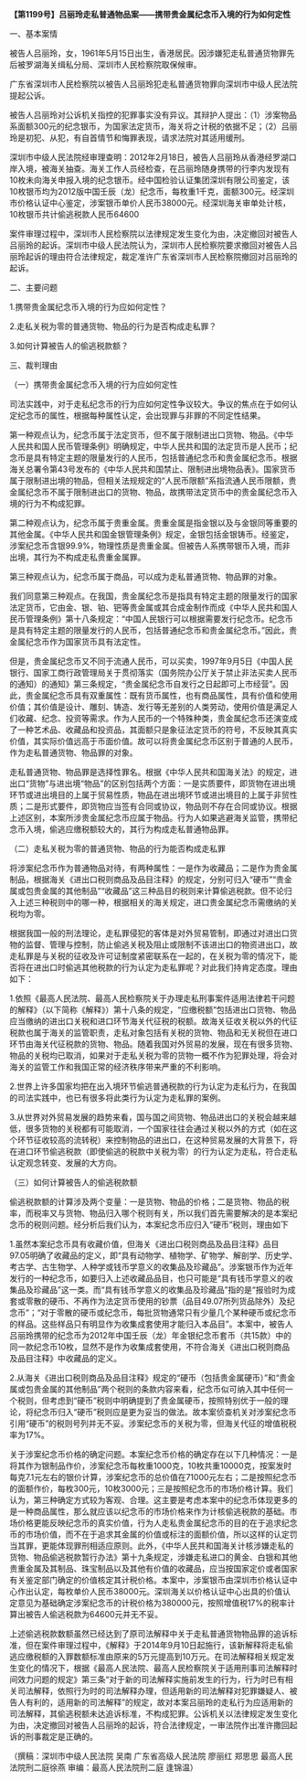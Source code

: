 **【第1199号】吕丽玲走私普通物品案——携带贵金属纪念币入境的行为如何定性**

一、基本案情

被告人吕丽玲，女，1961年5月15日出生，香港居民。因涉嫌犯走私普通货物罪先后被罗湖海关缉私分局、深圳市人民检察院取保候审。

广东省深圳市人民检察院以被告人吕丽玲犯走私普通货物罪向深圳市中级人民法院提起公诉。

被告人吕丽玲对公诉机关指控的犯罪事实没有异议。其辩护人提出：（1）涉案物品系面额300元的纪念银币，为国家法定货币，海关将之计税的依据不足；（2）吕丽玲是初犯、从犯，有自首情节和悔罪表现，请求法院对其适用缓刑。

深圳市中级人民法院经审理查明：2012年2月18日，被告人吕丽玲从香港经罗湖口岸入境，被海关抽查。海关工作人员经检查，在吕丽玲随身携带的行李内发现有10枚未向海关申报入境的纪念银币。经中国检验认证集团深圳有限公司鉴定，该10枚银币均为2012版中国壬辰（龙）纪念币，每枚重1千克，面额300元。经深圳市价格认证中心鉴定，涉案银币单价人民币38000元。经深圳海关审单处计核，10枚银币共计偷逃税款人民币64600

案件审理过程中，深圳市人民检察院以法律规定发生变化为由，决定撤回对被告人吕丽玲的起诉。深圳市中级人民法院认为，深圳市人民检察院要求撤回对被告人吕丽玲起诉的理由符合法律规定，裁定准许广东省深圳市人民检察院撤回对吕丽玲的起诉。

二、主要问题

1.携带贵金属纪念币入境的行为应如何定性？

2.走私关税为零的普通货物、物品的行为是否构成走私罪？

3.如何计算被告人的偷逃税款额？

三、裁判理由

（一）携带贵金属纪念币入境的行为应如何定性

司法实践中，对于走私纪念币的行为应如何定性争议较大。争议的焦点在于如何认定纪念币的属性，根据每种属性认定，会出现罪与非罪的不同定性结果。

第一种观点认为，纪念币属于法定货币，但不属于限制进出口货物、物品。《中华人民共和国人民币管理条例》明确规定，中华人民共和国的法定货币是人民币；纪念币是具有特定主题的限量发行的人民币，包括普通纪念币和贵金属纪念币。根据海关总署令第43号发布的《中华人民共和国禁止、限制进出境物品表》。国家货币属于限制进出境的物品，但相关法规规定的“人民币限额”系指流通人民币限额，贵金属纪念币不属于限制进出口的货物、物品，故携带法定货币中的贵金属纪念币入境的行为不构成犯罪。

第二种观点认为，纪念币属于贵重金属。贵重金属是指金银以及与金银同等重要的其他金属。《中华人民共和国金银管理条例》规定，金银包括金银铸币。经鉴定，涉案纪念币含银99.9%，物理性质是贵重金属。但被告人系携带银币入境，而非出境，其行为不构成走私贵重金属罪。

第三种观点认为，纪念币属于商品，可以成为走私普通货物、物品罪的对象。

我们同意第三种观点。在我国，贵金属纪念币是指具有特定主题的限量发行的国家法定货币，它由金、银、铂、钯等贵金属或其合成金制作而成《中华人民共和国人民币管理条例》第十八条规定：“中国人民银行可以根据需要发行纪念币。纪念币是具有特定主题的限量发行的人民币，包括普通纪念币和贵金属纪念币。”因此，贵金属纪念币作为国家货币具有法定性。

但是，贵金属纪念币又不同于流通人民币，可以买卖，1997年9月5日《中国人民银行、国家工商行政管理局关于贯彻落实（国务院办公厅关于禁止非法买卖人民币的通知）的通知》第三条规定，“贵金属纪念币自发行之日起即可上市经营”。因此，贵金属纪念币具有双重属性：既有货币属性，也有商品属性，具有价值和使用价值；其价值是设计、雕刻、铸造、发行等无差别的人类劳动，使用价值是满足人们收藏、纪念、投资等需求。作为人民币的一个特殊种类，贵金属纪念币还演变成了一种艺术品、收藏品和投资品，其面额只是象征法定货币的符号，不反映其真实价值，其实际价值远高于币面价值。故可以将贵金属纪念币区别于普通的人民币，作为走私普通货物、物品罪的对象。

走私普通货物、物品罪是选择性罪名。根据《中华人民共和国海关法》的规定，进出口“货物”与进出境“物品”的区别包括两个方面：一是实质要件，即货物在进出境环节或进出境目的上属于贸易性质，物品在进出境环节或进出境目的上属于非贸性质；二是形式要件，即货物应当签有合同或协议，物品则不存在合同或协议。根据上述区别，本案所涉贵金属纪念币应属于物品。行为人如果逃避海关监管，携带纪念币入境，偷逃应缴税额较大的，其行为构成走私普通物品罪。

（二）走私关税为零的普通货物、物品的行为能否构成走私罪

将涉案纪念币作为普通物品对待，有两种属性：一是作为收藏品；二是作为贵金属制品，根据海关《进出口税则商品及品目注释》的规定，分别可归入“硬币”“贵金属或包贵金属的其他制品”“收藏品”这三种品目的税则来计算偷逃税款。但不论归入上述三种税则中的哪一种，根据相关的海关规定，进口贵金属纪念币需缴纳的关税均为零。

根据我国一般的刑法理论，走私罪侵犯的客体是对外贸易管制，即通过对进出口货物的监督、管理与控制，防止偷逃关税及阻止或限制不该进出口的物资进出口，故走私罪是与关税的征收及许可证制度紧密联系在一起的，在关税为零的情况下，能否将在进出口时偷逃其他税款的行为认定为走私罪呢？对此我们持肯定态度。理由如下：

1.依照《最高人民法院、最高人民检察院关于办理走私刑事案件适用法律若干问题的解释》（以下简称《解释》）第十八条的规定，“应缴税额”包括进出口货物、物品应当缴纳的进出口关税和进口环节海关代征税的税额。故海关征收关税以外的代征税款也属于海关的监管职责，走私对象包括有关税的货物、物品和无关税但在进口环节由海关代征税款的货物、物品。随着我国对外贸易的发展，现在有很多货物、物品的关税均已取消，如果对于走私关税为零的货物一概不作为犯罪处理，将会对海关的监管工作和我国正常的经济秩序带来严重的不利影响。

2.世界上许多国家均把在出入境环节偷逃普通税款的行为认定为走私行为，在我国的司法实践中，也已有很多将此类行为认定为走私罪的案例。

3.从世界对外贸易发展的趋势来看，国与国之间货物、物品进出口的关税会越来越低，很多货物的关税都有可能取消，一个国家往往会通过关税以外的方式（如在这个环节征收较高的流转税）来控制物品的进出口，在这种贸易发展的大背景下，将在进口环节偷逃税款（即使偷逃的税款中关税为零）的行为认定为走私，符合走私认定观念转变、发展的大方向。

（三）如何计算被告人的偷逃税款额

偷逃税款额的计算涉及两个变量：一是货物、物品的价格；二是货物、物品的税率，而税率又与货物、物品归入哪个税则有关，所以我们首先需要解决的是本案纪念币的税则问题。经分析后我们认为，本案纪念币应归入“硬币”税则，理由如下

1.虽然本案纪念币具有收藏价值，但海关《进出口税则商品及品目注释》品目97.05明确了收藏品的定义，即“具有动物学、植物学、矿物学、解剖学、历史学、考古学、古生物学、人种学或钱币学意义的收集品及珍藏品”。涉案银币作为近年发行的一种纪念币，如要归入上述收藏品品目，也只可能是“具有钱币学意义的收集品及珍藏品”这一类。而“具有钱币学意义的收集品及珍藏品”指的是“报验时为成套或零散的硬币、不再作为法定货币使用的钞票（品目49.07所列货品除外）及纪念币”；“对于零散的硬币或纪念币，每批货物通常只有少量几个某种硬币或纪念币的样品。这些样品只有明显作为收集成套使用才能归入本品目”。本案中，被告人吕丽玲携带的纪念币为2012年中国壬辰（龙）年金银纪念币套币（共15款）中的同一款纪念币10枚，显然不是作为收集成套使用，不符合海关《进出口税则商品及品目注释》中收藏品的定义。

2.从海关《进出口税则商品及品目注释》规定的“硬币（包括贵金属硬币）”和“贵金属或包贵金属的其他制品”两个税则的条款内容来看，纪念币似可纳入其中任何一个税则，但考虑到“硬币”税则中明确提到了贵金属硬币，按照特别优于一般的理论，将纪念币归入“硬币”税则应是更为妥当的做法。故本案侦查机关对涉案纪念币引用“硬币”的税则号列并无不妥。涉案纪念币的关税为零，但海关代征的增值税税率为17%。

关于涉案纪念币价格的确定问题。本案纪念币价格的确定存在以下几种情况：一是将其作为银制品作价，涉案纪念币每枚重1000克，10枚共重10000克，按案发时每克7.1元左右的银价计算，涉案纪念币的总价值在71000元左右；二是按照纪念币的面额作价，每枚300元，10枚3000元；三是按照纪念币的市场价格计算。我们认为，第三种确定方式较为客观、合理。这主要是考虑本案中的纪念币体现更多的是一种商品属性，那么就应该以纪念币的市场价格来作为计核偷逃税款的基础。市场价格更能反映纪念币的真实价值，行为人走私贵金属纪念币的目的在于追求纪念币的市场价值，而不在于追求其金属的价值或标注的面额价值，所以这样的认定罚当其罪，更能体现罪刑相适应原则。此外，《中华人民共和国海关计核涉嫌走私的货物、物品偷逃税款暂行办法》第十九条规定，涉嫌走私进口的黄金、白银和其他贵重金属及其制品、珠宝制品以及其他有价值的收藏品，应当按国家定价或者国家有关鉴定部门确定的价值核定其计税价格。本案中，涉案银币由深圳市价格认证中心作出认定，每枚单价人民币38000元。深圳海关以价格认证中心出具的价值认定意见为基础确定涉案纪念币的计税价格为380000元，按照增值税17%的税率计算出被告人偷逃税款为64600元并无不妥。

上述偷逃税款数额虽然已经达到了原司法解释中关于走私普通货物物品罪的追诉标准，但在案件审理过程中，《解释》于2014年9月10日起施行，该新解释将走私偷逃应缴税额的入罪数额标准由原来的5万元提高到10万元。在司法解释相关规定发生变化的情况下，根据《最高人民法院、最高人民检察院关于适用刑事司法解释时间效力问题的规定》第三条“对于新的司法解释实施前发生的行为，行为时已有相关司法解释，依照行为时的司法解释办理，但适用新的司法解释对犯罪嫌疑人、被告人有利的，适用新的司法解释”的规定，故对本案吕丽玲的走私行为应适用新的司法解释，其偷逃税额未达追诉标准，不构成犯罪。公诉机关以法律规定发生变化为由，决定撤回对被告人吕丽玲的起诉，符合法律规定，一审法院作出准许撒回起诉的刑事裁定是正确的。

（撰稿：深圳市中级人民法院 吴南 广东省高级人民法院 廖丽红 郑思思 最高人民法院刑二庭徐燕 审编：最高人民法院刑二庭 逢锦温）